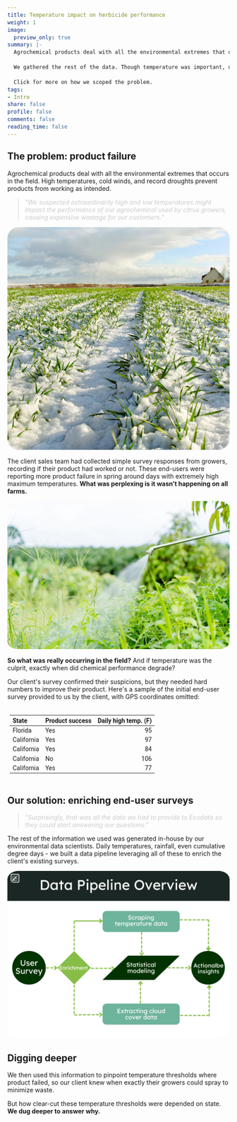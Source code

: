 ```yaml
---
title: Temperature impact on herbicide performance
weight: 1
image:
  preview_only: true
summary: |-
  Agrochemical products deal with all the environmental extremes that occur in the field. Our client suspected high air temperatures were preventing an herbicide from working. A simple survey of growers confirmed their suspicions, but they needed hard numbers to improve their product.
  
  We gathered the rest of the data. Though temperature was important, our data scientists uncovered more questions about product performance on farms in different US states.
  
  Click for more on how we scoped the problem.
tags:
- Intro
share: false
profile: false
comments: false
reading_time: false
---
```

<script src="{{< blogdown/postref >}}index_files/kePrint/kePrint.js"></script>
<link href="{{< blogdown/postref >}}index_files/lightable/lightable.css" rel="stylesheet" />



<style>
p.caption {
  font-size: 0.9em;
  padding: 0px 0px 40px 0px;
}
qt {
  color:#cccccc;
}
</style>

## The problem: product failure

Agrochemical products deal with all the environmental extremes that occurs in the field. High temperatures, cold winds, and record droughts prevent products from working as intended. 

> <qt>*"We suspected extraordinarily high and low temperatures might impact the performance of our agrochemical used by citrus growers, causing expensive wastage for our customers."*</qt>

<img src="img2.jpg" style="border-radius: 5%;" />

The client sales team had collected simple survey responses from growers, recording if their product had worked or not. These end-users were reporting more product failure in spring around days with extremely high maximum temperatures. **What was perplexing is it wasn’t happening on all farms.**

<img src="img3.jpg" style="border-radius: 5%;" />

**So what was really occurring in the field?** And if temperature was the culprit, exactly when did chemical performance degrade?

Our client's survey confirmed their suspicions, but they needed hard numbers to improve their product. Here's a sample of the initial end-user survey provided to us by the client, with GPS coordinates omitted:

<div style="border: 0; overflow-x: auto; padding: 5px;"><table class=" lightable-minimal" style="font-family: Roboto; margin-left: auto; margin-right: auto;">
 <thead>
  <tr>
   <th style="text-align:left;"> State </th>
   <th style="text-align:left;"> Product success </th>
   <th style="text-align:right;"> Daily high temp. (F) </th>
  </tr>
 </thead>
<tbody>
  <tr>
   <td style="text-align:left;"> Florida </td>
   <td style="text-align:left;"> Yes </td>
   <td style="text-align:right;"> 95 </td>
  </tr>
  <tr>
   <td style="text-align:left;"> California </td>
   <td style="text-align:left;"> Yes </td>
   <td style="text-align:right;"> 97 </td>
  </tr>
  <tr>
   <td style="text-align:left;"> California </td>
   <td style="text-align:left;"> Yes </td>
   <td style="text-align:right;"> 84 </td>
  </tr>
  <tr>
   <td style="text-align:left;"> California </td>
   <td style="text-align:left;"> No </td>
   <td style="text-align:right;"> 106 </td>
  </tr>
  <tr>
   <td style="text-align:left;"> California </td>
   <td style="text-align:left;"> Yes </td>
   <td style="text-align:right;"> 77 </td>
  </tr>
</tbody>
</table></div>

## Our solution: enriching end-user surveys

> <qt>*"Surprisingly, that was all the data we had to provide to Ecodata so they could start answering our questions."*</qt>

The rest of the information we used was generated in-house by our environmental data scientists. Daily temperatures, rainfall, even cumulative degree days - we built a data pipeline leveraging all of these to enrich the client's existing surveys. 

<img src="flowchart.png" style="border-radius: 5%;" />

## Digging deeper

We then used this information to pinpoint temperature thresholds where product failed, so our client knew when exactly their growers could spray to minimize waste.

But how clear-cut these temperature thresholds were depended on state. **We dug deeper to answer why.**
